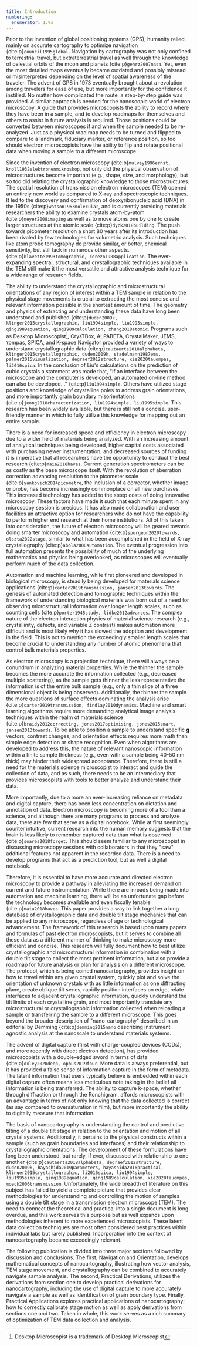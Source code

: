 ```yaml
---
title: Introduction
numbering:
  enumerator: 1.%s
---
```


Prior to the invention of global positioning systems (GPS), humanity relied mainly on accurate cartography to optimize navigation {cite:p}`council1995global`. Navigation by cartography was not only confined to terrestrial
travel, but extraterrestrial travel as well through the knowledge of
celestial orbits of the moon and planets {cite:p}`gehrz2007nasa`. Yet, even the most detailed maps eventually became outdated and possibly misread or misinterpreted depending on the level of spatial awareness of the
traveler. The advent of GPS in 1973 eventually brought about a
revolution among travelers for ease of use, but more importantly for the
confidence it instilled.  No matter how complicated the route, a
step-by-step guide was provided. A similar approach is needed for the
nanoscopic world of electron microscopy. A guide that provides
microscopists the ability to record where they have been in a sample,
and to develop roadmaps for themselves and others to assist in future
analysis is required. Those positions could be converted between microscopes if and
when the sample needed to be re-analyzed. Just as a physical road map
needs to be turned and flipped to compare to a landmark, fiduciary marker,
or reference position, so too should electron microscopists have the
ability to flip and rotate positional data when moving a sample to a
different microscope.

Since the invention of electron microscopy {cite:p}`mulvey1996ernst, knoll1932elektronenmikroskop`, not only did the physical observation of microstructures
become important (e.g., shape, size, and morphology), but so too did
relating the crystallographic knowledge to those microstructures. The
spatial resolution of transmission electron microscopes (TEM) opened an
entirely new world as compared to X-ray and spectroscopic techniques. It
led to the discovery and confirmation of deoxyribonucleic acid (DNA) in
the 1950s {cite:p}`watson1953molecular`, and is currently providing materials
researchers the ability to examine crystals atom-by-atom {cite:p}`meyer2008imaging` as well as to move atoms one by one to create larger structures at
the atomic scale {cite:p}`dyck2018building`. The push towards picometer
resolution a short 80 years after its introduction has been rivaled by
few technologies for volumetric analysis.  Such techniques like atom probe tomography do provide similar, or better, chemical sensitivity, but still lack in numerous other aspects.
{cite:p}`blavette1993tomographic, cerezo1988application`. The ever-expanding
spectral, structural, and crystallographic techniques available in the
TEM still make it the most versatile and attractive analysis technique
for a wide range of research fields.

The ability to understand the crystallographic and microstructural
orientations of any region of interest within a TEM sample in relation
to the physical stage movements is crucial to extracting the most
concise and relevant information possible in the shortest amount of
time. The geometry and physics of extracting and understanding these
data have long been understood and published {cite:p}`duden2009k, klinger2015crystallographic, liu1994simple, liu1995simple, qing1989equation, qing1989calculation, zhang2018atomic`. Programs such as Desktop Microscopist[^1],
CrysTBox, ALPABETA, CrystalMaker, JEMS, τompas, SPICA, and K-space
Navigator provided a variety of ways to understand crystallographic data
{cite:p}`cautaerts2018alphabeta, klinger2015crystallographic, duden2009k, stadelmann1987ems, palmer2015visualization, degraef2012structure, xie2020tauompas, li2016spica`. In the conclusion of Liu's calculations on the
prediction of cubic crystals a statement was made that, "If an interface
between the microscope and the computer is developed, an automated
on-line method can also be developed..." {cite:p}`liu1994simple`. Others have
utilized stage positions and knowledge of crystalline poles to address
grain orientations, and more importantly grain boundary misorientations
{cite:p}`jeong2010characterization, liu1994simple, liu1995simple`. This research has been
widely available, but there is still not a concise, user-friendly manner
in which to fully utilize this knowledge for mapping out an entire
sample.

[^1]: Desktop Microscopist is a trademark of Desktop Microscopist

There is a need for increased speed and efficiency in electron
microscopy due to a wider field of materials being analyzed.  With an
increasing amount of analytical techniques being developed, higher
capital costs associated with purchasing newer instrumentation, and
decreased sources of funding it is imperative that all researchers have the opportunity to conduct the best research {cite:p}`maia2018haves`. Current generation
spectrometers can be as costly as the base microscope itself. With the
revolution of aberration correction advancing resolution to the
picometer scale {cite:p}`yankovich2014picometre`, the inclusion of a corrector,
whether image or probe, has become increasingly commonplace on all new
purchases. This increased technology has added to the steep costs of
doing innovative microscopy. These factors have made it such that each
minute spent in any microscopy session is precious. It has also made
collaboration and user facilities an attractive option for researchers
who do not have the capability to perform higher end research at their
home institutions. All of this taken into consideration, the future of
electron microscopy will be geared towards doing smarter microscopy and
automation {cite:p}`spurgeon2020towards, olszta2022stage`, similar to what has been
accomplished in the field of X-ray crystallography {cite:p}`abola2000automation`.
The eventual progression into full automation presents the possibility
of much of the underlying mathematics and physics being overlooked, as
microscopes will eventually perform much of the data collection.

Automation and machine learning, while first pioneered and developed in
biological microscopy, is steadily being developed for materials science
applications {cite:p}`carter2019transmission, jansen2013towards`. The
genesis of automated detection and tomographic techniques within the
framework of understanding biological materials was born out of a need
for observing microstructural information over longer length scales,
such as counting cells {cite:p}`porter1945study, lidke2012advances`. The
complex nature of the electron interaction physics of material science
research (e.g., crystallinity, defects, and variable Z contrast) makes
automation more difficult and is most likely why it has slowed the adoption
and development in the field. This is not to mention the exceedingly
smaller length scales that become crucial to understanding any number of
atomic phenomena that control bulk materials properties.

As electron microscopy is a projection technique, there will always be a
conundrum in analyzing material properties. While the thinner the
sample becomes the more accurate the information collected (e.g.,
decreased multiple scattering), as the sample gets thinner the
less representative the information is of the entire bulk sample (e.g.,
only a thin slice of a three dimensional object is being observed).
Additionally, the thinner the sample the more questions of surface
effects dominating the analysis arise {cite:p}`carter2019transmission, findlay2010dynamics`. Machine and smart learning algorithms require
more demanding analytical image analysis techniques within the realm of
materials science {cite:p}`braidy2012correcting, jones2017optimising, jones2015smart, jansen2013towards`. To be able to position a sample to
understand specific **g** vectors, contrast changes, and orientation
effects requires more math than simple edge detection or shape
recognition. Even when algorithms are developed to address this, the
nature of relevant nanoscopic information within a finite sample
thickness (e.g., even with a sample being 40-50 nm thick) may hinder
their widespread acceptance. Therefore, there is still a need for the
materials science microscopist to interact and guide the collection of
data, and as such, there needs to be an intermediary that provides
microscopists with tools to better analyze and understand their data.

More importantly, due to a more an ever-increasing reliance on metadata
and digital capture, there has been less concentration on dictation and
annotation of data. Electron microscopy is becoming more of a tool than
a science, and although there are many programs to process and analyze
data, there are few that serve as a digital notebook. While at first
seemingly counter intuitive, current research into the human memory
suggests that the brain is less likely to remember captured data than
what is observed {cite:p}`soares2018forget`. This should seem familiar to
any microscopist in discussing microscopy sessions with collaborators in
that they "saw" additional features not apparent in the recorded data.
There is a need to develop programs that act as a prediction tool, but
as well a digital notebook.

Therefore, it is essential to have more accurate and directed electron
microscopy to provide a pathway in alleviating the increased demand on
current and future instrumentation. While there are inroads being made
into automation and machine learning, there will be an unfortunate gap
before the technology becomes available and even fiscally tenable {cite:p}`maia2018haves`. This paper provides a way to link together a long
database of crystallographic data and double tilt stage mechanics that
can be applied to any microscope, regardless of age or technological
advancement. The framework of this research is based upon many papers
and formulas of past electron microscopists, but it serves to combine
all these data as a different manner of thinking to make microscopy more
efficient and concise. This research will fully document how to best
utilize crystallographic and microstructural information in combination
with a double tilt stage to collect the most pertinent information, but
also provide a roadmap for future analysis or plan for analysis on a
different microscope. The protocol, which is being coined
nanocartography, provides insight on how to travel within any given
crystal system, quickly plot and solve the orientation of unknown
crystals with as little information as one diffracting plane, create
oblique tilt series, rapidly position interfaces on edge, relate
interfaces to adjacent crystallographic information, quickly understand
the tilt limits of each crystalline grain, and most importantly
translate any microstructural or crystallographic information collected
when reloading a sample or transferring the sample to a different
microscope. This goes beyond the broader description of
"nano-cartography" described in an editorial by Demming {cite:p}`demming2015nano`
describing instrument agnostic analysis at the nanoscale to understand
materials systems.

The advent of digital capture (first with charge-coupled devices (CCDs),
and more recently with direct electron detection), has provided
microscopists with a double-edged sword in terms of data {cite:p}`oxley2020deep, ophus2019four`. More data is always preferential, but it has
provided a false sense of information capture in the form of metadata.
The latent information that users typically believe is embedded within
each digital capture often means less meticulous note taking in the
belief all information is being transferred. The ability to capture
k-space, whether through diffraction or through the Ronchigram, affords
microscopists with an advantage in terms of not only knowing that the
data collected is correct (as say compared to oversaturation in film),
but more importantly the ability to digitally measure that information.

The basis of nanocartography is understanding the control and predictive
tilting of a double tilt stage in relation to the orientation and motion
of all crystal systems.  Additionally, it pertains to the physical constructs within a
sample (such as grain boundaries and interfaces) and their relationship
to crystallographic orientations. The development of these formulations
have long been understood, but rarely, if ever, discussed with
relationship to one another {cite:p}`cautaerts2018alphabeta, degraef2012structure, duden2009k, hayashida2019parameters, hayashida2016practical, klinger2015crystallographic, li2016spica, liu1994simple, liu1995simple, qing1989equation, qing1989calculation, xie2020tauompas, moeck2006transmission`. Unfortunately, the wide breadth of literature on this subject has
failed to yield a complete picture that provides clear methodologies for
understanding and controlling the motion of samples using a double tilt
stage in a transmission electron microscope (TEM). The need to connect
the theoretical and practical into a single document is long overdue,
and this work serves this purpose but as well expands upon methodologies
inherent to more experienced microscopists. These latent data collection
techniques are most often considered best practices within individual
labs but rarely published. Incorporation into the context of
nanocartography became exceedingly relevant.

The following publication is divided into three major sections followed
by discussion and conclusions. The first, Navigation and Orientation, develops mathematical concepts
of nanocartography, illustrating how vector analysis, TEM stage
movement, and crystallography can be combined to accurately navigate
sample analysis. The second, Practical Derivations, utilizes the derivations from
section one to develop practical derivations for nanocartography,
including the use of digital capture to more accurately navigate a
sample as well as identification of grain boundary type. Finally, Practical Applications explores practical applications of nanocartography; how to
correctly calibrate stage motion as well as apply derivations from
sections one and two. Taken in whole, this work serves as a rich
summary of optimization of TEM data collection and analysis.
